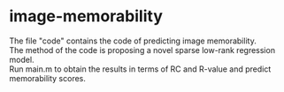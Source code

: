 # image-memorability
The file "code" contains the code of predicting image memorability. \
The method of the code is proposing a novel sparse low-rank regression model.\
Run main.m to obtain the results in terms of RC and R-value and predict memorability scores.
